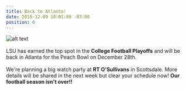 ```yaml
---
title: Back to Atlanta!
date: 2019-12-09 10:01:00 -07:00
position: 0
---
```


![alt text](https://lsu-phoenix-alumni.github.io/assets/img/PeachBowl.jpg)  
<br>
LSU has earned the top spot in the **College Football Playoffs** and will be back in Atlanta for the Peach Bowl on December 28th.  
<br>
We're planning a big watch party at **RT O'Sullivans** in Scottsdale. More details will be shared in the next week but clear your schedule now! **Our football season isn't over!!**